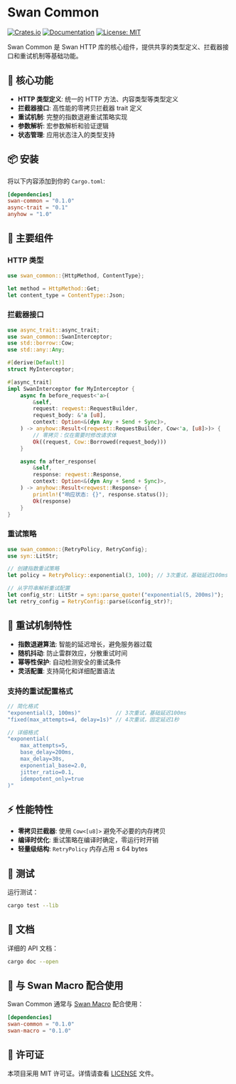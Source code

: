 # Swan Common

[![Crates.io](https://img.shields.io/crates/v/swan-common.svg)](https://crates.io/crates/swan-common)
[![Documentation](https://docs.rs/swan-common/badge.svg)](https://docs.rs/swan-common)
[![License: MIT](https://img.shields.io/badge/License-MIT-yellow.svg)](https://opensource.org/licenses/MIT)

Swan Common 是 Swan HTTP 库的核心组件，提供共享的类型定义、拦截器接口和重试机制等基础功能。

## 🌟 核心功能

- **HTTP 类型定义**: 统一的 HTTP 方法、内容类型等类型定义
- **拦截器接口**: 高性能的零拷贝拦截器 trait 定义
- **重试机制**: 完整的指数退避重试策略实现
- **参数解析**: 宏参数解析和验证逻辑
- **状态管理**: 应用状态注入的类型支持

## 📦 安装

将以下内容添加到你的 `Cargo.toml`:

```toml
[dependencies]
swan-common = "0.1.0"
async-trait = "0.1"
anyhow = "1.0"
```

## 🔧 主要组件

### HTTP 类型

```rust
use swan_common::{HttpMethod, ContentType};

let method = HttpMethod::Get;
let content_type = ContentType::Json;
```

### 拦截器接口

```rust
use async_trait::async_trait;
use swan_common::SwanInterceptor;
use std::borrow::Cow;
use std::any::Any;

#[derive(Default)]
struct MyInterceptor;

#[async_trait]
impl SwanInterceptor for MyInterceptor {
    async fn before_request<'a>(
        &self,
        request: reqwest::RequestBuilder,
        request_body: &'a [u8],
        context: Option<&(dyn Any + Send + Sync)>,
    ) -> anyhow::Result<(reqwest::RequestBuilder, Cow<'a, [u8]>)> {
        // 零拷贝：仅在需要时修改请求体
        Ok((request, Cow::Borrowed(request_body)))
    }

    async fn after_response(
        &self,
        response: reqwest::Response,
        context: Option<&(dyn Any + Send + Sync)>,
    ) -> anyhow::Result<reqwest::Response> {
        println!("响应状态: {}", response.status());
        Ok(response)
    }
}
```

### 重试策略

```rust
use swan_common::{RetryPolicy, RetryConfig};
use syn::LitStr;

// 创建指数重试策略
let policy = RetryPolicy::exponential(3, 100); // 3次重试，基础延迟100ms

// 从字符串解析重试配置
let config_str: LitStr = syn::parse_quote!("exponential(5, 200ms)");
let retry_config = RetryConfig::parse(&config_str)?;
```

## 🔄 重试机制特性

- **指数退避算法**: 智能的延迟增长，避免服务器过载
- **随机抖动**: 防止雷群效应，分散重试时间  
- **幂等性保护**: 自动检测安全的重试条件
- **灵活配置**: 支持简化和详细配置语法

### 支持的重试配置格式

```rust
// 简化格式
"exponential(3, 100ms)"           // 3次重试，基础延迟100ms
"fixed(max_attempts=4, delay=1s)" // 4次重试，固定延迟1秒

// 详细格式
"exponential(
    max_attempts=5,
    base_delay=200ms,
    max_delay=30s,
    exponential_base=2.0,
    jitter_ratio=0.1,
    idempotent_only=true
)"
```

## ⚡ 性能特性

- **零拷贝拦截器**: 使用 `Cow<[u8]>` 避免不必要的内存拷贝
- **编译时优化**: 重试策略在编译时确定，零运行时开销
- **轻量级结构**: `RetryPolicy` 内存占用 ≤ 64 bytes

## 🧪 测试

运行测试：

```bash
cargo test --lib
```

## 📖 文档

详细的 API 文档：

```bash
cargo doc --open
```

## 🤝 与 Swan Macro 配合使用

Swan Common 通常与 [Swan Macro](https://crates.io/crates/swan-macro) 配合使用：

```toml
[dependencies]
swan-common = "0.1.0"
swan-macro = "0.1.0"
```

## 📄 许可证

本项目采用 MIT 许可证。详情请查看 [LICENSE](../LICENSE) 文件。